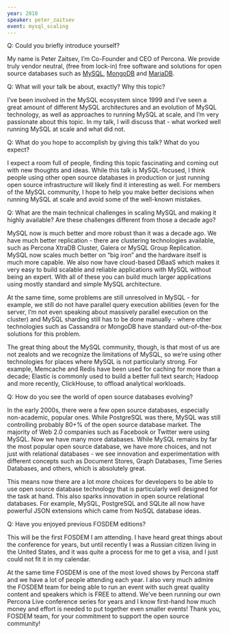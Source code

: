 ```yaml
---
year: 2018
speaker: peter_zaitsev 
event: mysql_scaling
---
```


Q: Could you briefly introduce yourself?

My name is Peter Zaitsev, I’m Co-Founder and CEO of Percona. We provide truly vendor neutral, (free from lock-in) free software and solutions for open source databases such as [MySQL](https://www.mysql.com/), [MongoDB](https://www.mongodb.com/) and [MariaDB](https://mariadb.org/). 

Q: What will your talk be about, exactly? Why this topic?

I’ve been involved in the MySQL ecosystem since 1999 and I’ve seen a great amount of different MySQL architectures and an evolution of MySQL technology, as well as approaches to running MySQL at scale, and I’m very passionate about this topic. In my talk, I will discuss that - what worked well running MySQL at scale and what did not.  

Q: What do you hope to accomplish by giving this talk? What do you expect?

I expect a room full of people, finding this topic fascinating and coming out with new thoughts and ideas. While this talk is MySQL-focused, I think people using other open source databases in production or just running open source infrastructure will likely find it interesting as well. For members of the MySQL community, I hope to help you make better decisions when running MySQL at scale and avoid some of the well-known mistakes. 

Q: What are the main technical challenges in scaling MySQL and making it highly available? Are these challenges different from those a decade ago?

MySQL now is much better and more robust than it was a decade ago. We have much better replication - there are clustering technologies available, such as Percona XtraDB Cluster, Galera or MySQL Group Replication. MySQL now scales much better on “big iron” and the hardware itself is much more capable. We also now have cloud-based DBaaS which makes it very easy to build scalable and reliable applications with MySQL without being an expert. With all of these you can build much larger applications using mostly standard and simple MySQL architecture. 

At the same time, some problems are still unresolved in MySQL - for example, we still do not have parallel query execution abilities (even for the server, I’m not even speaking about massively parallel execution on the cluster) and MySQL sharding still has to be done manually - where other technologies such as Cassandra or MongoDB have standard  out-of-the-box solutions for this problem.

The great thing about the MySQL community, though, is that most of us are not zealots and we recognize the limitations of MySQL, so we’re using other technologies for places where MySQL is not particularly strong. For example, Memcache and Redis have been used for caching for more than a decade; Elastic is commonly used to build a better full text search; Hadoop and more recently, ClickHouse, to offload analytical workloads. 

Q: How do you see the world of open source databases evolving?

In the early 2000s, there were a few open source databases, especially non-academic, popular ones. While PostgreSQL was there, MySQL was still controlling probably 80+% of the open source database market. The majority of Web 2.0 companies such as Facebook or Twitter were using MySQL. Now we have many more databases. While MySQL remains by far the most popular open source database, we have more choices, and not just with relational databases - we see innovation and experimentation with different concepts such as Document Stores, Graph Databases, Time Series Databases, and others, which is absolutely great.

This means now there are a lot more choices for developers to be able to use open source database technology that is particularly well designed for the task at hand. This also sparks innovation in open source relational databases. For example, MySQL, PostgreSQL and SQLite all now have powerful JSON extensions which came from NoSQL database ideas.

Q: Have you enjoyed previous FOSDEM editions?

This will be the first FOSDEM I am attending. I have heard great things about the conference for years, but until recently I was a Russian citizen living in the United States, and it was quite a process for me to get a visa, and I just could not fit it in my calendar. 

At the same time FOSDEM is one of the most loved shows by Percona staff and we have a lot of people attending each year. I also very much admire the FOSDEM team for being able to run an event with such great quality content and speakers which is FREE to attend.  We’ve been running our own Percona Live conference series for years and I know first-hand how much money and effort is needed to put together even smaller events! Thank you, FOSDEM team, for your commitment to support the open source community!


